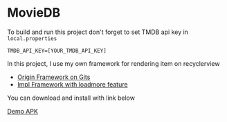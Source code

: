 # MovieDB

To build and run this project don't forget to set TMDB api key in `local.properties`
```
TMDB_API_KEY=[YOUR_TMDB_API_KEY]
```
  
  In this  project, I use my own framework for rendering item on recyclerview
- [Origin Framework on Gits](https://gist.github.com/rizafu/bfb2aca68132faa7b948c967d3411058)
- [Impl Framework with loadmore feature](https://github.com/rizafu/MovieDB/blob/master/app/src/main/java/com/rizafu/moviedb/utils/SignleRecyclerView.kt)

You can download and install with link below

[Demo APK](https://github.com/rizafu/MovieDB/blob/master/app-debug.apk?raw=true)
